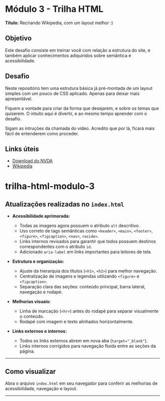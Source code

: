# Módulo 3 - Trilha HTML

**Título:** Recriando Wikipedia, com um layout melhor :)

## Objetivo
Este desafio consiste em treinar você com relação a estrutura do site, e também aplicar conhecimentos adiquiridos sobre semântica e acessibilidade.

## Desafio
Neste repositório tem uma estrutura básica já pré-montada de um layout simples com um pouco de CSS aplicado. Apenas para deixar mais apresentável.

Fiquem a vontade para criar da forma que desejarem, e sobre os temas que quiserem. O intuito aqui é divertir, e ao mesmo tempo aprender com o desafio.

Sigam as intruções da chamada do vídeo. Acredito que por lá, ficará mais fácil de entenderem como proceder.

## Links úteis
- [Download do NVDA](https://www.nvaccess.org/download/)
- [Wikipedia](https://pt.wikipedia.org/)

# trilha-html-modulo-3

## Atualizações realizadas no `index.html`

- **Acessibilidade aprimorada:**  
  - Todas as imagens agora possuem o atributo `alt` descritivo.
  - Uso correto de tags semânticas como `<header>`, `<main>`, `<footer>`, `<figure>`, `<figcaption>`, `<nav>`, `<aside>`.
  - Links internos revisados para garantir que todos possuem destinos correspondentes com o atributo `id`.
  - Adicionado `aria-label` em links importantes para leitores de tela.

- **Estrutura e organização:**  
  - Ajuste da hierarquia dos títulos (`<h1>`, `<h2>`) para melhor navegação.
  - Centralização de imagens e legendas utilizando `<figure>` e `<figcaption>`.
  - Separação clara das seções: conteúdo principal, barra lateral, navegação e rodapé.

- **Melhorias visuais:**  
  - Linha de marcação (`<hr>`) antes do rodapé para separar visualmente o conteúdo.
  - Rodapé com imagem e texto alinhados horizontalmente.

- **Links externos e internos:**  
  - Todos os links externos abrem em nova aba (`target="_blank"`).
  - Links internos corrigidos para navegação fluida entre as seções da página.

---

## Como visualizar

Abra o arquivo `index.html` em seu navegador para conferir as melhorias de acessibilidade, navegação e layout.

---



